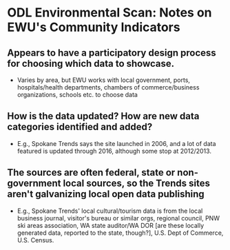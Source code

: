 #  ODL Environmental Scan: Notes on EWU's Community Indicators

## Appears to have a participatory design process for choosing which data to showcase.
- Varies by area, but EWU works with local government, ports, hospitals/health departments, chambers of commerce/business organizations, schools etc. to choose data

## How is the data updated? How are new data categories identified and added?
- E.g., Spokane Trends says the site launched in 2006, and a lot of data featured is updated through 2016, although some stop at 2012/2013.

## The sources are often federal, state or non-government local sources, so the Trends sites aren't galvanizing local open data publishing
- E.g., Spokane Trends' local cultural/tourism data is from the local business journal, visitor's bureau or similar orgs, regional council, PNW ski areas association, WA state auditor/WA DOR [are these locally generated data, reported to the state, though?], U.S. Dept of Commerce, U.S. Census.


